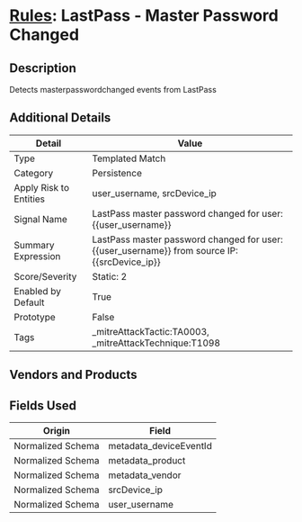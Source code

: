 # [Rules](README.md): LastPass - Master Password Changed

## Description
Detects masterpasswordchanged events from LastPass

## Additional Details
|Detail|Value|
|----|----|
|Type|Templated Match|
|Category|Persistence|
|Apply Risk to Entities|user_username, srcDevice_ip|
|Signal Name|LastPass master password changed for user: {{user_username}}|
|Summary Expression|LastPass master password changed for user: {{user_username}} from source IP: {{srcDevice_ip}}|
|Score/Severity|Static: 2|
|Enabled by Default|True|
|Prototype|False|
|Tags|_mitreAttackTactic:TA0003, _mitreAttackTechnique:T1098|
## Vendors and Products


## Fields Used

|Origin|Field|
|----|----|
|Normalized Schema|metadata_deviceEventId|
|Normalized Schema|metadata_product|
|Normalized Schema|metadata_vendor|
|Normalized Schema|srcDevice_ip|
|Normalized Schema|user_username|


